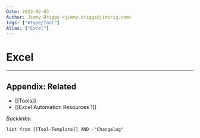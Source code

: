```yaml
---
Date: 2022-02-03
Author: Jimmy Briggs <jimmy.briggs@jimbrig.com>
Tags: ["#Type/Tool"]
Alias: ["Excel"]
---
```


# Excel

***

## Appendix: Related

- [[Tools]]
- [[Excel Automation Resources 1]]

*Backlinks:*

```dataview
list from [[Tool-Template]] AND -"Changelog"
```